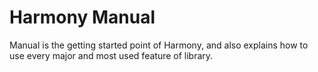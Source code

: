 # Harmony Manual

Manual is the getting started point of Harmony, and also explains how to use
every major and most used feature of library.
